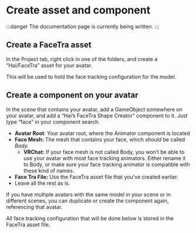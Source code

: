 ﻿---
sidebar_position: 1
---

# Create asset and component

:::danger
The documentation page is currently being written.
:::

## Create a FaceTra asset

In the Project tab, right click in one of the folders, and create a “Hai/FaceTra” asset for your avatar.

This will be used to hold the face tracking configuration for the model.

## Create a component on your avatar

In the scene that contains your avatar, add a GameObject somewhere on your avatar, and add a “Hai’s FaceTra Shape Creator” component to it. Just type “face” in your component search.

- **Avatar Root**: Your avatar root, where the Animator component is located
- **Face Mesh:** The mesh that contains your face, which *should* be called *Body.*
    - **VRChat:** If your face mesh is not called Body, you won’t be able to use your avatar with most face tracking animators. Either rename it to Body, or make sure your face tracking animator is compatible with these kind of names.
- **Face Tra File:** Use the FaceTra asset file that you’ve created earlier.
- Leave all the rest as is.

If you have multiple avatars with the same model in your scene or in different scenes, you can duplicate or create the component again, referencing that avatar.

All face tracking configuration that will be done below is stored in the FaceTra asset file.